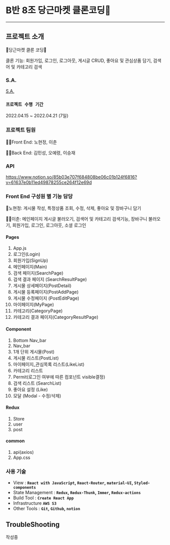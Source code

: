 # B반 8조 당근마켓 클론코딩🥕
---
## 프로젝트 소개
🥕당근마켓 클론 코딩🥕

클론 기능: 회원가입, 로그인, 로그아웃, 게시글 CRUD, 좋아요 및 관심상품 담기, 검색어 및 카테고리 검색

### S.A.

[S.A.](https://www.notion.so/8-00adac21af6d49699787e1bd1b5774c7) 

### `프로젝트 수행 기간`

2022.04.15 ~ 2022.04.21 (7일)

### 프로젝트 팀원

👩‍💻Front End: 노현정, 이춘

🧑‍💻Back End: 김민성, 오예령, 이승재

### API
https://www.notion.so/85b03e707f684808be06c01b124f6816?v=61637e0b11ed49878255ce264f12e69d

### Front End 구성원 별 기능 담당

👩노현정: 게시물 작성, 특정상품 조회, 수정, 삭제, 좋아요 및 장바구니 담기

👱‍♂️이춘: 메인페이지 게시글 불러오기, 검색어 및 카테고리 검색기능, 장바구니 불러오기, 회원가입, 로그인, 로그아웃, 소셜 로그인

#### Pages

1. App.js
2. 로그인(Login) 
3. 회원가입(SignUp) 
4. 메인페이지(Main)
5. 검색 페이지(SearchPage)
6. 검색 결과 페이지 (SearchResultPage)
7. 게시물 상세페이지(PostDetail)
8. 게시물 등록페이지(PostAddPage)
9. 게시물 수정페이지 (PostEditPage)
10. 마이페이지(MyPage)
11. 카테고리(CategoryPage)
12. 카테고리 결과 페이지(CategoryResultPage)

#### Component

1. Bottom Nav_bar
2. Nav_bar
3. 1개 단위 게시물(Post)
4. 게시물 리스트(PostList)
5. 마이페이지_관심목록 리스트(LikeList)
6. 카테고리 리스트
7. Permit(로그인 여부에 따른 컴포넌트 visible결정)
8. 검색 리스트 (SearchList)
9. 좋아요 설정 (Like)
10. 모달 (Modal - 수정/삭제)

#### Redux

1. Store
2. user
3. post

#### common

1. api(axios)
3. App.css

### 사용 기술

- View : **`React with JavaScript`, `React-Router`, `material-UI`, `Styled-components`**
- State Management : **`Redux`, `Redux-Thunk`, `Immer`, `Redux-actions`**
- Build Tool : **`Create React App`**
- Infrastructure **`AWS S3`**
- Other Tools : **`Git`, `Github`, `notion`**

## TroubleShooting
작성중
